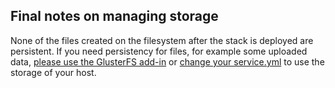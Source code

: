 ##  Final notes on managing storage

None of the files created on the filesystem after the stack is deployed are persistent. If you need persistency for files, for example some uploaded data, [please use the GlusterFS add-in](/stack-add-ins/glusterfs) or [change your service.yml](/managing-your-stack/service-storage) to use the storage of your host.
